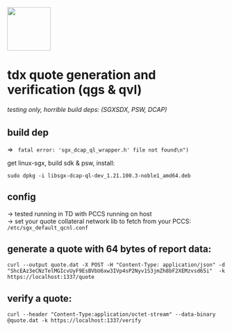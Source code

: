 <img src=https://github.com/user-attachments/assets/e3b93253-2079-4344-b272-35e1995f0b1e width="100" height="100">

# tdx quote generation and verification (qgs & qvl)
###### testing only, horrible build deps: (SGXSDX, PSW, DCAP)

## build dep

=> ``` fatal error: 'sgx_dcap_ql_wrapper.h' file not found\n")```

get linux-sgx, build sdk & psw, install:
```
sudo dpkg -i libsgx-dcap-ql-dev_1.21.100.3-noble1_amd64.deb
```

## config

-> tested running in TD with PCCS running on host </br>
-> set your quote collateral network lib to fetch from your PCCS: ```/etc/sgx_default_qcnl.conf```

## generate a quote with 64 bytes of report data:
```
curl --output quote.dat -X POST -H "Content-Type: application/json" -d "ShcEAz3eCNzTelMGIcvUyF9EsBVbU6xw3IVp4sP2Nyv1S3jmZh8bF2XEMzvsd65i"  -k https://localhost:1337/quote
```

## verify a quote:
```
curl --header "Content-Type:application/octet-stream" --data-binary @quote.dat -k https://localhost:1337/verify
```

